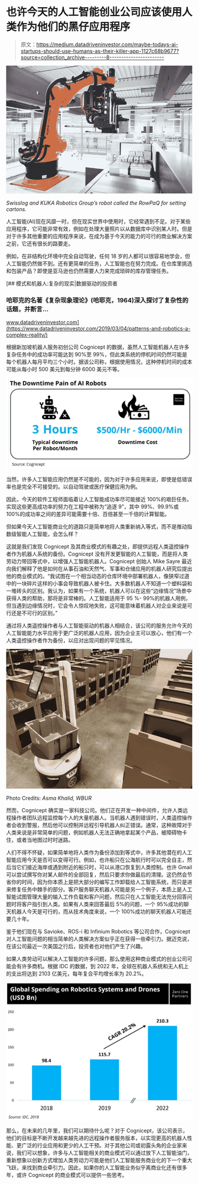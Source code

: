 # 也许今天的人工智能创业公司应该使用人类作为他们的黑仔应用程序

> 原文：<https://medium.datadriveninvestor.com/maybe-todays-ai-startups-should-use-humans-as-their-killer-app-1127c68b9677?source=collection_archive---------8----------------------->

![](img/ff10bf7e357f0167fd980fc3f229fe4f.png)

*Swisslog and KUKA Robotics Group’s robot called the RowPaQ for setting cartons.*

人工智能(AI)现在风靡一时，但在现实世界中使用时，它经常遇到不足。对于某些应用程序，它可能非常有效，例如在处理大量照片以从数据库中识别某人时。但是对于许多其他重要的应用程序来说，在成为基于今天的能力的可行的商业解决方案之前，它还有很长的路要走。

例如，在非结构化环境中完全自动驾驶，任何 18 岁的人都可以很容易地学会，但人工智能仍然做不到。还有更简单的任务，人工智能也在努力完成。在仓库里挑选和包装产品？即使是亚马逊也仍然需要人力来完成琐碎的库存管理任务。

[](https://www.datadriveninvestor.com/2019/03/04/patterns-and-robotics-a-complex-reality/) [## 模式和机器人:复杂的现实|数据驱动的投资者

### 哈耶克的名著《复杂现象理论》(哈耶克，1964)深入探讨了复杂性的话题，并断言…

www.datadriveninvestor.com](https://www.datadriveninvestor.com/2019/03/04/patterns-and-robotics-a-complex-reality/) 

根据新加坡机器人服务初创公司 Cognicept 的数据，虽然人工智能机器人在许多复杂任务中的成功率可能达到 90%至 99%，但此类系统的停机时间仍然可能是每个机器人每月平均三个小时。据该公司称，根据使用情况，这种停机时间的成本可能从每小时 500 美元到每分钟 6000 美元不等。

![](img/33b311232ab5bae8df07e4ed3291c8a9.png)

当然，许多人工智能应用仍然是不可能的，因为对于许多应用来说，即使是低错误率也是完全不可接受的。以自动驾驶或医疗保健应用为例。

因此，今天的软件工程师面临着让人工智能成功率尽可能接近 100%的艰巨任务。实现这些更高成功率的努力在工程中被称为“追逐 9”，其中 99%、99.9%或 100%的成功率之间的差异可能需要十倍、百倍甚至一千倍的计算智能。

但如果今天人工智能商业化的道路只是简单地将人类重新纳入等式，而不是推动指数级智能人工智能，会怎么样？

这就是我们发现 Cognicept 及其商业模式的有趣之处，即提供远程人类遥控操作者作为机器人系统的备份。Cognicept 没有开发更智能的人工智能，而是将人类劳动力带回等式中，以增强人工智能机器人。Cognicept 创始人 Mike Sayre 最近向我们解释了他是如何在从事石油和天然气、军事和仓储应用的机器人研究后提出他的商业模式的。“我试图在一个相当动态的仓库环境中部署机器人，像狭窄过道中的一块碎片这样的小事会导致机器人被卡住。大多数机器人不知道一个塑料袋和一堆砖头的区别。我认为，如果有一个系统，机器人可以在这些“边缘情况”场景中获得人类的帮助，那将是非常棒的。人工智能适用于 95 %- 99%的机器人用例，但当遇到边缘情况时，它会令人惊叹地失败，这可能意味着机器人对企业来说是可行还是不可行的区别。”

通过将人类遥控操作者与人工智能驱动的机器人相结合，该公司的服务允许今天的人工智能能力水平应用于更广泛的机器人应用，因为企业主可以放心，他们有一个人类遥控操作者作为备份，以应对出现问题的罕见情况。

![](img/9549a259afc2265516e6412b4c22c635.png)

Photo Credits: *Asma Khalid, WBUR*

然而，Cognicept 确实是一家科技公司。他们正在开发一种中间件，允许人类远程操作者团队远程监控每个人的大量机器人。当机器人遇到错误时，人类遥控操作者会收到警报，然后他可以控制并远程引导机器人纠正错误。通常，这种故障对于人类来说是非常简单的问题，例如机器人无法正确地拿起某个产品，被障碍物卡住，或者当地图过时时迷路。

人们不得不怀疑，如果简单地将人类作为备份添加到等式中，许多其他潜在的人工智能应用今天是否可以变得可行。例如，也许船只在公海航行时可以完全自主，然后当它们接近海岸或遇到附近的船只时，可以从港口恢复到人类控制。也许 Gmail 可以尝试撰写你对某人邮件的全部回复，然后只要求你做最后的清理。这仍然会节省你的时间，因为你本质上是把大部分的编写工作卸载给人工智能系统，而只是进来修复任务中棘手的部分。客户服务聊天机器人可能是另一个例子，本质上是人工智能试图管理大量的输入工作负载和客户问题，然后只在人工智能无法充分回答问题时将客户指引到人类。如果有人类来回答最后 5%的问题，一个 95%成功的聊天机器人今天是可行的，而从技术角度来说，一个 100%成功的聊天机器人可能还要几十年。

鉴于他们现在与 Savioke、ROS-i 和 Infinium Robotics 等公司合作，Cognicept 对人工智能问题的相当简单的人类解决方案似乎正在获得一些牵引力。据迈克说，在该公司最近一次美国之行后，投资者也对他们产生了兴趣。

如果人类劳动可以解决人工智能的许多问题，那么使用这种商业模式的创业公司可能会有许多商机。根据 IDC 的数据，到 2022 年，全球在机器人系统和无人机上的支出将达到 2103 亿美元，每年复合平均增长率为 20.2%。

![](img/47d83d1cfe81804faddafddfbd0154c2.png)

那么，在未来的几年里，我们可以期待什么呢？对于 Cognicept，该公司表示，他们的目标是不断开发越来越先进的远程操作者服务版本，以实现更高的机器人性能、更广泛的行业应用和更少的人工干预。对于其他公司或初露头角的企业家来说，我们可以想象，许多与人工智能相关的商业模式可以通过放下人工智能油门，重新想象以创新方式增加人类劳动力可能是他们人工智能服务商业化的下一个重大飞跃，来找到商业牵引力。因此，如果你的人工智能业务似乎离商业化还有很多年，或许 Cognicept 的商业模式可以提供一些思考。